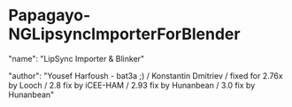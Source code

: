 # Papagayo-NGLipsyncImporterForBlender

"name": "LipSync Importer & Blinker"

"author": "Yousef Harfoush - bat3a ;) / Konstantin Dmitriev / fixed for 2.76x by Looch / 2.8 fix by iCEE-HAM / 2.93 fix by Hunanbean / 3.0 fix by Hunanbean"
